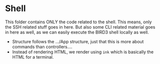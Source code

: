 # Shell

This folder contains ONLY the code related to the shell. This means, only the SSH related stuff goes in here. But also some CLI related material goes in here as well, as we can easily execute the BIRD3 shell locally as well.

* Structure follows the .../App structure, just that this is more about commands than controllers....
* Instead of rendering HTML, we render using `ink` which is basically the HTML for a terminal.

